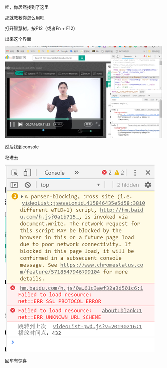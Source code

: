 哇，你居然找到了这里

那就教教你怎么用吧

























打开智慧树，按F12（或者Fn + F12）

出来这个界面

![1553345438481](assets/1553345438481.png)

然后找到console

粘进去

![1553345485093](assets/1553345485093.png)

回车有惊喜

